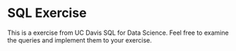 # SQL Exercise

This is a exercise from UC Davis SQL for Data Science.
Feel free to examine the queries and implement them to your exercise.
